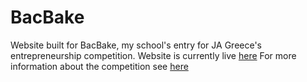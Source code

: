 # BacBake
Website built for BacBake, my school's entry for JA Greece's entrepreneurship competition.
Website is currently live [here](bacbake.com "BacBake Website")
For more information about the competition see [here](senja.gr "SEN/JA Website")
